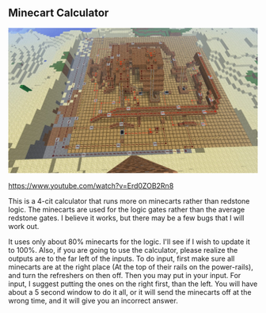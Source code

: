 ## Minecart Calculator

![Minecart Calculator](./top.jpg)

https://www.youtube.com/watch?v=Erd0ZOB2Rn8

This is a 4-cit calculator that runs more on minecarts rather than redstone logic. The minecarts are used for the logic gates rather than the average redstone gates. I believe it works, but there may be a few bugs that I will work out.

It uses only about 80% minecarts for the logic. I'll see if I wish to update it to 100%. Also, if you are going to use the calculator, please realize the outputs are to the far left of the inputs. To do input, first make sure all minecarts are at the right place (At the top of their rails on the power-rails), and turn the refreshers on then off. Then you may put in your input. For input, I suggest putting the ones on the right first, than the left. You will have about a 5 second window to do it all, or it will send the minecarts off at the wrong time, and it will give you an incorrect answer.
